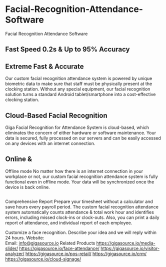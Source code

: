 # Facial-Recognition-Attendance-Software
Facial Recognition Attendance Software
## Fast Speed 0.2s & Up to 95% Accuracy
## Extreme Fast & Accurate
Our custom facial recognition attendance system is powered by unique biometric data to make sure that staff must be physically present at the clocking station. Without any special equipment, our facial recognition solution turns a standard Android tablet/smartphone into a cost-effective clocking station.
## Cloud-Based Facial Recognition
Giga Facial Recognition for Attendance System is cloud-based, which eliminates the concern of either hardware or software maintenance. Your data is secured, fully processed on our servers and can be easily accessed on any devices with an internet connection.
## Online &
Offline mode
No matter how there is an internet connection in your workplace or not, our custom facial recognition attendance system is fully functional even in offline mode. Your data will be synchronized once the device is back online.
## 
Comprehensive Report
Prepare your timesheet without a calculator and save hours every payroll period. The custom facial recognition attendance system automatically counts attendance & total work hour and identifies errors, including missed clock-ins or clock-outs. Also, you can print a daily report of attendance, and individual report of each employee.

Customize a face recognition. Describe your idea and we will reply within 24 hours. 
Website:  
Email: info@gigasource.io
Related Products
https://gigasource.io/media-slider/
https://gigasource.io/face-attendance/
https://gigasource.io/visitor-analyzer/
https://gigasource.io/pos-retail/
https://gigasource.io/crm/
https://gigasource.io/cloud-signage/
